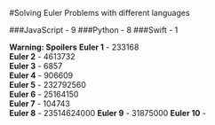 #Solving Euler Problems with different languages

###JavaScript - 9
###Python     - 8
###Swift      - 1

**Warning: Spoilers**
**Euler 1**  - 233168  
**Euler 2**  - 4613732  
**Euler 3**  - 6857  
**Euler 4**  - 906609  
**Euler 5**  - 232792560  
**Euler 6**  - 25164150  
**Euler 7**  - 104743  
**Euler 8**  - 23514624000
**Euler 9**  - 31875000
**Euler 10** -  
